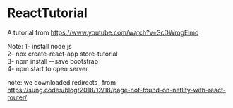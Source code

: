 # ReactTutorial
A tutorial from https://www.youtube.com/watch?v=ScDWrogElmo

Note: 
1- install node js <br>
2- npx create-react-app store-tutorial <br>
3- npm install --save bootstrap <br>
4- npm start to open server <br>

note: we downloaded redirects_ from https://sung.codes/blog/2018/12/18/page-not-found-on-netlify-with-react-router/ <br>

